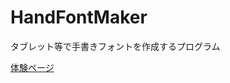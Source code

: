 # HandFontMaker
タブレット等で手書きフォントを作成するプログラム

[体験ページ](https://colab.research.google.com/github/iodoform/HandFontMaker/blob/main/HandFontMaker.ipynb)
